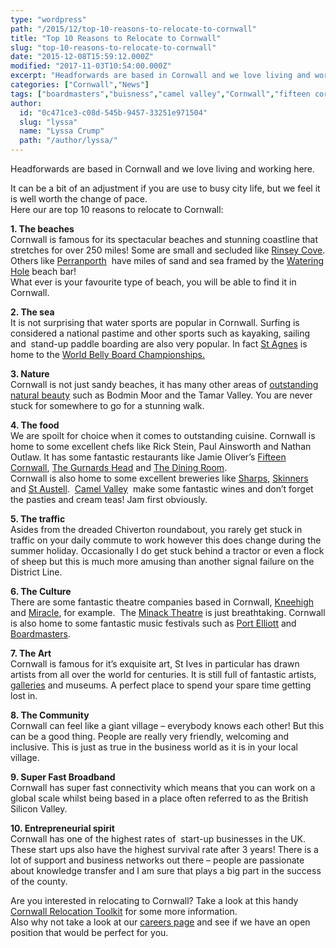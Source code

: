 ```yaml
---
type: "wordpress"
path: "/2015/12/top-10-reasons-to-relocate-to-cornwall"
title: "Top 10 Reasons to Relocate to Cornwall"
slug: "top-10-reasons-to-relocate-to-cornwall"
date: "2015-12-08T15:59:12.000Z"
modified: "2017-11-03T10:54:00.000Z"
excerpt: "Headforwards are based in Cornwall and we love living and working here. It can be a bit of an adjustment if you are use to busy city life, but we feel it is well worth the change of pace. Here our are top 10 reasons to relocate to Cornwall: 1. The beaches Cornwall is famous …"
categories: ["Cornwall","News"]
tags: ["boardmasters","buisness","camel valley","Cornwall","fifteen cornwall","jamie oliver","kneehigh","miracle","Perranporth","port elliott","relocate","Relocating","rinsey cove","sharps","software jobs","software jobs in cornwall","st ives","world belly board championships"]
author:
  id: "0c471ce3-c08d-545b-9457-33251e971504"
  slug: "lyssa"
  name: "Lyssa Crump"
  path: "/author/lyssa/"
---
```

Headforwards are based in Cornwall and we love living and working here.

It can be a bit of an adjustment if you are use to busy city life, but we feel it is well worth the change of pace.  
Here our are top 10 reasons to relocate to Cornwall:

**1\. The beaches**  
Cornwall is famous for its spectacular beaches and stunning coastline that stretches for over 250 miles! Some are small and secluded like [Rinsey Cove](http://www.cornwall-beaches.co.uk/helston-lizard-falmouth/rinsey-cove.htm). Others like [Perranporth](http://www.perranporthinfo.co.uk/)  have miles of sand and sea framed by the [Watering Hole](http://www.thewateringhole.co.uk/) beach bar!  
What ever is your favourite type of beach, you will be able to find it in Cornwall.

**2\. The sea**  
It is not surprising that water sports are popular in Cornwall. Surfing is considered a national pastime and other sports such as kayaking, sailing and  stand-up paddle boarding are also very popular. In fact [St Agnes](http://www.st-agnes.com/) is home to the [World Belly Board Championships.](http://www.bellyboarding.co.uk/)

**3\. Nature**  
Cornwall is not just sandy beaches, it has many other areas of [outstanding natural beauty](https://www.visitcornwall.com/things-to-do/active-and-outdoors/aonb) such as Bodmin Moor and the Tamar Valley. You are never stuck for somewhere to go for a stunning walk.

**4\. The food**  
We are spoilt for choice when it comes to outstanding cuisine. Cornwall is home to some excellent chefs like Rick Stein, Paul Ainsworth and Nathan Outlaw. It has some fantastic restaurants like Jamie Oliver’s [Fifteen Cornwall](https://www.fifteencornwall.co.uk/restaurant/), [The Gurnards Head](http://www.gurnardshead.co.uk/) and [The Dining Room](http://www.thediningroomrock.co.uk/).  
Cornwall is also home to some excellent breweries like [Sharps](https://www.sharpsbrewery.co.uk/), [Skinners](http://www.skinnersbrewery.com/) and [St Austell](http://www.staustellbrewery.co.uk/).  [Camel Valley](https://www.camelvalley.com/)  make some fantastic wines and don’t forget the pasties and cream teas! Jam first obviously.

**5\. The traffic**  
Asides from the dreaded Chiverton roundabout, you rarely get stuck in traffic on your daily commute to work however this does change during the summer holiday. Occasionally I do get stuck behind a tractor or even a flock of sheep but this is much more amusing than another signal failure on the District Line.

**6\. The Culture**  
There are some fantastic theatre companies based in Cornwall, [Kneehigh](http://www.kneehigh.co.uk/) and [Miracle](http://www.miracletheatre.co.uk/), for example.  The [Minack Theatre](https://www.minack.com/) is just breathtaking. Cornwall is also home to some fantastic music festivals such as [Port Elliott](http://www.porteliotfestival.com/) and [Boardmasters](http://www.boardmasters.co.uk/).

**7\. The Art**  
Cornwall is famous for it’s exquisite art, St Ives in particular has drawn artists from all over the world for centuries. It is still full of fantastic artists, [galleries](http://www.stives-cornwall.co.uk/about-our-town/the-galleries/) and museums. A perfect place to spend your spare time getting lost in.

**8\. The Community**  
Cornwall can feel like a giant village – everybody knows each other! But this can be a good thing. People are really very friendly, welcoming and inclusive. This is just as true in the business world as it is in your local village.

**9\. Super Fast Broadband**  
Cornwall has super fast connectivity which means that you can work on a global scale whilst being based in a place often referred to as the British Silicon Valley.

**10\. Entrepreneurial spirit**  
Cornwall has one of the highest rates of  start-up businesses in the UK. These start ups also have the highest survival rate after 3 years! There is a lot of support and business networks out there – people are passionate about knowledge transfer and I am sure that plays a big part in the success of the county.

Are you interested in relocating to Cornwall? Take a look at this handy [Cornwall Relocation Toolkit](http://www.aerohub.co.uk/Media/Default/documents/2802_IiC_relocation_toolkitv_aw.pdf) for some more information.  
Also why not take a look at our [careers page](http://www.headforwards.com/careers/) and see if we have an open position that would be perfect for you.